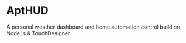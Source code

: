 # AptHUD

A personal weather dashboard and home automation control build on Node.js & TouchDesigner.
